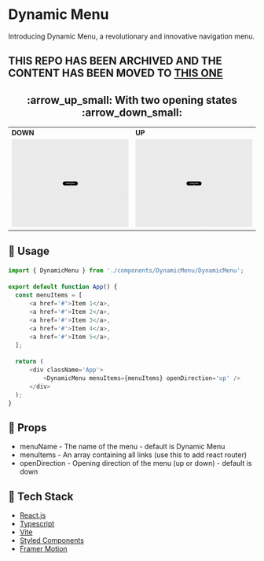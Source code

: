 # Dynamic Menu
Introducing Dynamic Menu, a revolutionary and innovative navigation menu.

## THIS REPO HAS BEEN ARCHIVED AND THE CONTENT HAS BEEN MOVED TO [THIS ONE](https://github.com/eduardconstantin/react-motion-components)

<h2 align="center">:arrow_up_small: With two opening states :arrow_down_small:</h2>
<table align="center">
    <tr width="100%">
   	<td valign="center" width="50%"><b>DOWN<b></td>
    	<td valign="center" width="50%"><b>UP<b></td>
    </tr>
    <tr width="100%">
    	<td valign="center"><img src="https://raw.githubusercontent.com/eduardconstantin/dynamic-menu/main/gifs/down.gif"/></td>
   	<td valign="center"><img src="https://raw.githubusercontent.com/eduardconstantin/dynamic-menu/main/gifs/up.gif"/></td>
    </tr>
</table>

## :eyes: Usage
``` javascript
import { DynamicMenu } from './components/DynamicMenu/DynamicMenu';

export default function App() {
  const menuItems = [
	  <a href='#'>Item 1</a>,
	  <a href='#'>Item 2</a>,
	  <a href='#'>Item 3</a>,
	  <a href='#'>Item 4</a>,
	  <a href='#'>Item 5</a>,
  ];

  return (
	  <div className='App'>
		  <DynamicMenu menuItems={menuItems} openDirection='up' />
	  </div>
  );
}
```

## :dart: Props
* menuName - The name of the menu - default is Dynamic Menu
* menuItems - An array containing all links (use this to add react router)
* openDirection - Opening direction of the menu (up or down) - default is down

## :space_invader: Tech Stack

<ul>
	<li><a href="https://reactjs.org">React.js</a></li>
	<li><a href="https://www.typescriptlang.org">Typescript</a></li>
	<li><a href="https://vitejs.dev">Vite</a></li>
	<li><a href="https://styled-components.com">Styled Components</a></li>
	<li><a href="https://www.framer.com/motion">Framer Motion</a></li>
</ul>
